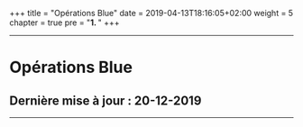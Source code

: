 +++
title = "Opérations Blue"
date = 2019-04-13T18:16:05+02:00
weight = 5
chapter = true
pre = "<b>1. </b>"
+++

---

#	Opérations Blue
##	Dernière mise à jour : 20-12-2019

---
